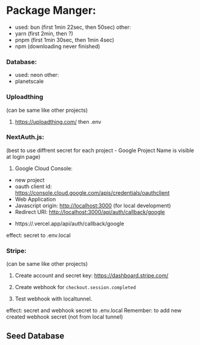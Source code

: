 # Package Manger:
- used: bun (first 1min 22sec, then 50sec)
other:
- yarn (first 2min, then ?)
- pnpm (first 1min 30sec, then 1min 4sec)
- npm (downloading never finished) 

### Database:
- used: neon
other:
- planetscale

### Uploadthing
(can be same like other projects)

1. <https://uploadthing.com/>
   then .env 

### NextAuth.js:
(best to use diffrent secret for each project - Google Project Name is visible at login page)

1. Google Cloud Console:

- new project
- oauth client id:
  <https://console.cloud.google.com/apis/credentials/oauthclient>
- Web Application
- Javascript origin: <http://localhost:3000> (for local development)
- Redirect URI: <http://localhost:3000/api/auth/callback/google>
+ https://<appName>.vercel.app/api/auth/callback/google

effect: secret to .env.local

### Stripe:
(can be same like other projects)

1. Create account and secret key:
<https://dashboard.stripe.com/>

2. Create webhook for `checkout.session.completed`

3. Test webhook with localtunnel.

effect: secret and webhook secret to .env.local
Remember: to add new created webhook secret (not from local tunnel)


## Seed Database
